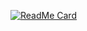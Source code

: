   [![ReadMe Card](https://github-readme-stats.vercel.app/api/pin/?username=sameer882000&theme=radical&repo=Height-Conversion-App
)](https://github.com/sameer882000/Height-Conversion-App
)
